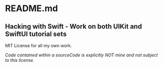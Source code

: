 # README.md

## Hacking with Swift - Work on both UIKit and SwiftUI tutorial sets

MIT License for all my own work. 

*Code contained within a sourceCode is explicitly NOT mine and not subject to this license.*
